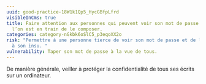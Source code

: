 ```yaml
---
uuid: good-practice-18W1k1Qp5_HycGBfpLfrd
visibleInCms: true
title: Faire attention aux personnes qui peuvent voir son mot de passe lorsque
  l’on est en train de le composer.
categories: category-nGkbk6oSlC5_p3eqoXX2o
risk: "Permettre à une personne tierce de voir son mot de passe et de l’utiliser
  à son insu. "
vulnerability: Taper son mot de passe à la vue de tous.
---
```

De manière générale, veiller à protéger la
confidentialité de tous ses écrits sur un ordinateur.
